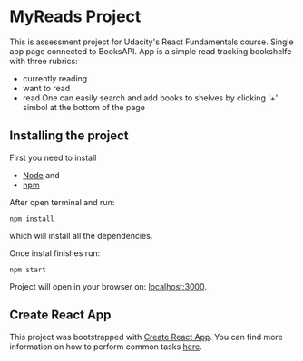 # MyReads Project

This is assessment project for Udacity's React Fundamentals course. 
Single app page connected to BooksAPI.
App is a simple read tracking bookshelfe with
three rubrics: 
* currently reading
* want to read
* read
One can easily search and add books to shelves by clicking '+' simbol at the bottom of the page

## Installing the project

 First you need to install
* [Node](https://nodejs.org/en/) and
* [npm](https://www.npmjs.com/)

After open terminal and run: 
```
npm install
```
which will install all the dependencies.

Once instal finishes run: 
```
npm start
```
Project will open in your browser on: 
[localhost:3000](http://localhost:3000/).

## Create React App

This project was bootstrapped with [Create React App](https://github.com/facebookincubator/create-react-app). You can find more information on how to perform common tasks [here](https://github.com/facebookincubator/create-react-app/blob/master/packages/react-scripts/template/README.md).

